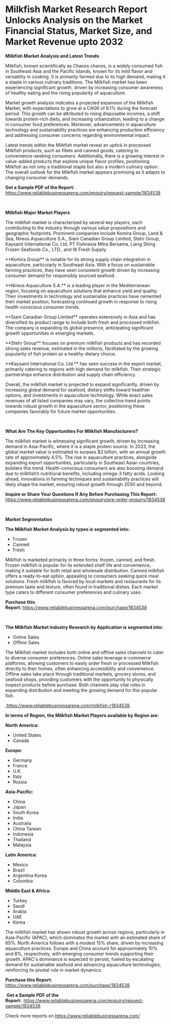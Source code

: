 <p><h1>Milkfish Market Research Report Unlocks Analysis on the Market Financial Status, Market Size, and Market Revenue upto 2032</h1></p><p><strong>Milkfish Market Analysis and Latest Trends</strong></p>
<p><p>Milkfish, known scientifically as Chanos chanos, is a widely consumed fish in Southeast Asia and the Pacific Islands, known for its mild flavor and versatility in cooking. It is primarily farmed due to its high demand, making it a staple in various culinary traditions. The Milkfish market has been experiencing significant growth, driven by increasing consumer awareness of healthy eating and the rising popularity of aquaculture.</p><p>Market growth analysis indicates a projected expansion of the Milkfish Market, with expectations to grow at a CAGR of 6.1% during the forecast period. This growth can be attributed to rising disposable incomes, a shift towards protein-rich diets, and increasing urbanization, leading to a change in consumer food preferences. Moreover, advancements in aquaculture technology and sustainability practices are enhancing production efficiency and addressing consumer concerns regarding environmental impact.</p><p>Latest trends within the Milkfish market reveal an uptick in processed Milkfish products, such as fillets and canned goods, catering to convenience-seeking consumers. Additionally, there is a growing interest in value-added products that explore unique flavor profiles, positioning Milkfish as not only a traditional staple but also a modern culinary option. The overall outlook for the Milkfish market appears promising as it adapts to changing consumer demands.</p></p>
<p><strong>Get a Sample PDF of the Report:&nbsp;</strong> <a href="https://www.reliablebusinessarena.com/enquiry/request-sample/1834538?utm_campaign=3554&utm_medium=2&utm_source=Github&utm_content=ia&utm_term=07042025&utm_id=milkfish">https://www.reliablebusinessarena.com/enquiry/request-sample/1834538</a></p>
<p>&nbsp;</p>
<p><strong>Milkfish Major Market Players</strong></p>
<p><p>The milkfish market is characterized by several key players, each contributing to the industry through various value propositions and geographic footprints. Prominent companies include Komira Group, Land & Sea, Nireus Aquaculture S.A., Siam Canadian Group Limited, Stehr Group, Kaysaint International Co. Ltd, PT Fishnesia Mitra Bersama, Liang Shing Frozen Seafoods Co., LTD., and W Fresh Supply.</p><p>**Komira Group** is notable for its strong supply chain integration in aquaculture, particularly in Southeast Asia. With a focus on sustainable farming practices, they have seen consistent growth driven by increasing consumer demand for responsibly sourced seafood.</p><p>**Nireus Aquaculture S.A.** is a leading player in the Mediterranean region, focusing on aquaculture solutions that enhance yield and quality. Their investments in technology and sustainable practices have cemented their market position, forecasting continued growth in response to rising health-conscious consumer trends.</p><p>**Siam Canadian Group Limited** operates extensively in Asia and has diversified its product range to include both fresh and processed milkfish. The company is expanding its global presence, anticipating significant growth opportunities in emerging markets.</p><p>**Stehr Group** focuses on premium milkfish products and has recorded strong sales revenue, estimated in the millions, facilitated by the growing popularity of fish protein as a healthy dietary choice.</p><p>**Kaysaint International Co. Ltd.** has seen success in the export market, primarily catering to regions with high demand for milkfish. Their strategic partnerships enhance distribution and supply chain efficiency.</p><p>Overall, the milkfish market is projected to expand significantly, driven by increasing global demand for seafood, dietary shifts toward healthier options, and investments in aquaculture technology. While exact sales revenues of all listed companies may vary, the collective trend points towards robust growth in the aquaculture sector, positioning these companies favorably for future market opportunities.</p></p>
<p>&nbsp;</p>
<p><strong>What Are The Key Opportunities For Milkfish Manufacturers?</strong></p>
<p><p>The milkfish market is witnessing significant growth, driven by increasing demand in Asia-Pacific, where it is a staple protein source. In 2023, the global market value is estimated to surpass $2 billion, with an annual growth rate of approximately 4.5%. The rise in aquaculture practices, alongside expanding export opportunities, particularly in Southeast Asian countries, bolsters this trend. Health-conscious consumers are also boosting demand due to milkfish’s nutritional benefits, including omega-3 fatty acids. Looking ahead, innovations in farming techniques and sustainability practices will likely shape the market, ensuring robust growth through 2030 and beyond.</p></p>
<p><strong>Inquire or Share Your Questions If Any Before Purchasing This Report:</strong> <a href="https://www.reliablebusinessarena.com/enquiry/pre-order-enquiry/1834538?utm_campaign=3554&utm_medium=2&utm_source=Github&utm_content=ia&utm_term=07042025&utm_id=milkfish">https://www.reliablebusinessarena.com/enquiry/pre-order-enquiry/1834538</a></p>
<p>&nbsp;</p>
<p><strong>Market Segmentation</strong></p>
<p><strong>The Milkfish Market Analysis by types is segmented into:</strong></p>
<p><ul><li>Frozen</li><li>Canned</li><li>Fresh</li></ul></p>
<p><p>Milkfish is marketed primarily in three forms: frozen, canned, and fresh. Frozen milkfish is popular for its extended shelf life and convenience, making it suitable for both retail and wholesale distribution. Canned milkfish offers a ready-to-eat option, appealing to consumers seeking quick meal solutions. Fresh milkfish is favored by local markets and restaurants for its premium taste and texture, often found in traditional dishes. Each market type caters to different consumer preferences and culinary uses.</p></p>
<p><strong>Purchase this Report:&nbsp;</strong><a href="https://www.reliablebusinessarena.com/purchase/1834538?utm_campaign=3554&utm_medium=2&utm_source=Github&utm_content=ia&utm_term=07042025&utm_id=milkfish">https://www.reliablebusinessarena.com/purchase/1834538</a></p>
<p>&nbsp;</p>
<p><strong>The Milkfish Market Industry Research by Application is segmented into:</strong></p>
<p><ul><li>Online Sales</li><li>Offline Sales</li></ul></p>
<p><p>The Milkfish market includes both online and offline sales channels to cater to diverse consumer preferences. Online sales leverage e-commerce platforms, allowing customers to easily order fresh or processed Milkfish directly to their homes, often enhancing accessibility and convenience. Offline sales take place through traditional markets, grocery stores, and seafood shops, providing customers with the opportunity to physically inspect products before purchase. Both channels play vital roles in expanding distribution and meeting the growing demand for this popular fish.</p></p>
<p><a href="https://www.reliablebusinessarena.com/milkfish-r1834538?utm_campaign=3554&utm_medium=2&utm_source=Github&utm_content=ia&utm_term=07042025&utm_id=milkfish">&nbsp;https://www.reliablebusinessarena.com/milkfish-r1834538</a></p>
<p><strong>In terms of Region, the Milkfish Market Players available by Region are:</strong></p>
<p>
    <p> <strong> North America: </strong>
        <ul>
            <li>United States</li>
            <li>Canada</li>
        </ul>
        </p> 
    <p> <strong> Europe: </strong>
        <ul>
            <li>Germany</li>
            <li>France</li>
            <li>U.K.</li>
            <li>Italy</li>
            <li>Russia</li>
        </ul>
        </p> 
    <p> <strong> Asia-Pacific: </strong>
        <ul>
            <li>China</li>
            <li>Japan</li>
            <li>South Korea</li>
            <li>India</li>
            <li>Australia</li>
            <li>China Taiwan</li>
            <li>Indonesia</li>
            <li>Thailand</li>
            <li>Malaysia</li>
        </ul>
        </p> 
    <p> <strong> Latin America: </strong>
        <ul>
            <li>Mexico</li>
            <li>Brazil</li>
            <li>Argentina Korea</li>
            <li>Colombia</li>
        </ul>
        </p> 
    <p> <strong> Middle East & Africa: </strong>
        <ul>
            <li>Turkey</li>
            <li>Saudi</li>
            <li>Arabia</li>
            <li>UAE</li>
            <li>Korea</li>
        </ul>
    </p>
    </p>
<p><p>The milkfish market has shown robust growth across regions, particularly in Asia-Pacific (APAC), which dominates the market with an estimated share of 65%. North America follows with a modest 15% share, driven by increasing aquaculture practices. Europe and China account for approximately 10% and 8%, respectively, with emerging consumer trends supporting their growth. APAC's dominance is expected to persist, fueled by escalating demand for sustainable seafood and advancing aquaculture technologies, reinforcing its pivotal role in market dynamics.</p></p>
<p><strong>Purchase this Report: </strong><a href="https://www.reliablebusinessarena.com/purchase/1834538?utm_campaign=3554&utm_medium=2&utm_source=Github&utm_content=ia&utm_term=07042025&utm_id=milkfish">https://www.reliablebusinessarena.com/purchase/1834538</a></p>
<p>&nbsp;<strong>Get a Sample PDF of the Report:&nbsp;&nbsp;</strong><a href="https://www.reliablebusinessarena.com/enquiry/request-sample/1834538?utm_campaign=3554&utm_medium=2&utm_source=Github&utm_content=ia&utm_term=07042025&utm_id=milkfish">https://www.reliablebusinessarena.com/enquiry/request-sample/1834538</a></p>
<p><strong></strong></p>
<p>Check more reports on <a href="https://www.reliablebusinessarena.com/?utm_campaign=3554&utm_medium=2&utm_source=Github&utm_content=ia&utm_term=07042025&utm_id=milkfish">https://www.reliablebusinessarena.com/</a></p>